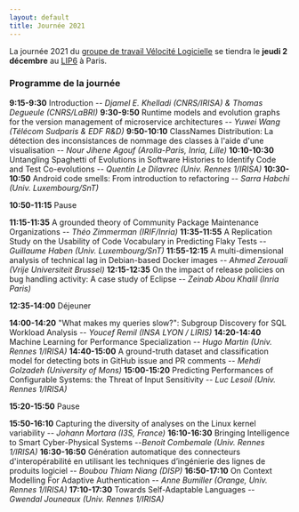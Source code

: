 ```yaml
---
layout: default
title: Journée 2021
---
```


La journée 2021 du [groupe de travail Vélocité Logicielle](https://gdr-gpl.cnrs.fr/Groupes/VL) se tiendra le **jeudi 2 décembre** au [LIP6](https://www.lip6.fr) à Paris.

### Programme de la journée

**9:15-9:30** Introduction -- *Djamel E. Khelladi (CNRS/IRISA) &amp; Thomas Degueule (CNRS/LaBRI)*
**9:30-9:50** Runtime models and evolution graphs for the version management of microservice architectures -- *Yuwei Wang (Télécom Sudparis & EDF R&D)*
**9:50-10:10** ClassNames Distribution: La détection des inconsistances de nommage des classes à l'aide d'une visualisation -- *Nour Jihene Agouf (Arolla-Paris, Inria, Lille)*
**10:10-10:30** Untangling Spaghetti of Evolutions in Software Histories to Identify Code and Test Co-evolutions -- *Quentin Le Dilavrec (Univ. Rennes 1/IRISA)*
**10:30-10:50** Android code smells: From introduction to refactoring -- *Sarra Habchi (Univ. Luxembourg/SnT)*

**10:50-11:15** Pause

**11:15-11:35** A grounded theory of Community Package Maintenance Organizations -- *Théo Zimmerman (IRIF/Inria)*
**11:35-11:55** A Replication Study on the Usability of Code Vocabulary in Predicting Flaky Tests -- *Guillaume Haben (Univ. Luxembourg/SnT)*
**11:55-12:15** A multi-dimensional analysis of technical lag in Debian-based Docker images -- *Ahmed Zerouali (Vrije Universiteit Brussel)*
**12:15-12:35** On the impact of release policies on bug handling activity: A case study of Eclipse -- *Zeinab Abou Khalil (Inria Paris)*

**12:35-14:00** Déjeuner

**14:00-14:20** "What makes my queries slow?": Subgroup Discovery for SQL Workload Analysis -- *Youcef Remil (INSA LYON / LIRIS)*
**14:20-14:40** Machine Learning for Performance Specialization -- *Hugo Martin (Univ. Rennes 1/IRISA)*
**14:40-15:00** A ground-truth dataset and classification model for detecting bots in GitHub issue and PR comments -- *Mehdi Golzadeh (University of Mons)*
**15:00-15:20** Predicting Performances of Configurable Systems: the Threat of Input Sensitivity -- *Luc Lesoil (Univ. Rennes 1/IRISA)*

**15:20-15:50** Pause

**15:50-16:10** Capturing the diversity of analyses on the Linux kernel variability -- *Johann Mortara (I3S, France)*
**16:10-16:30** Bringing Intelligence to Smart Cyber-Physical Systems --*Benoit Combemale (Univ. Rennes 1/IRISA)*
**16:30-16:50** Génération automatique des connecteurs d'interopérabilité en utilisant les techniques d’ingénierie des lignes de produits logiciel -- *Boubou Thiam Niang (DISP)*
**16:50-17:10** On Context Modelling For Adaptive Authentication -- *Anne Bumiller (Orange, Univ. Rennes 1/IRISA)*
**17:10-17:30** Towards Self-Adaptable Languages -- *Gwendal Jouneaux (Univ. Rennes 1/IRISA)*
